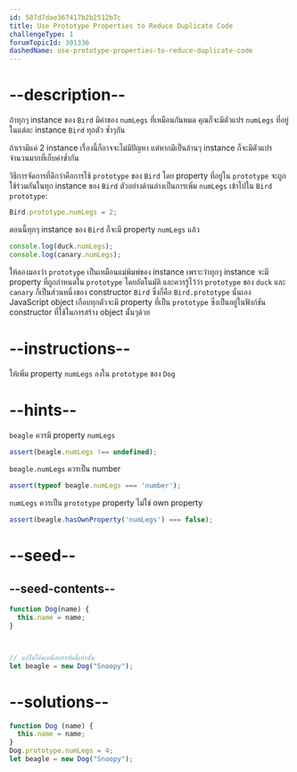 ```yaml
---
id: 587d7dae367417b2b2512b7c
title: Use Prototype Properties to Reduce Duplicate Code
challengeType: 1
forumTopicId: 301336
dashedName: use-prototype-properties-to-reduce-duplicate-code
---
```


# --description--

ถ้าทุกๆ instance ของ `Bird` มีค่าของ `numLegs` ที่เหมือนกันหมด คุณก็จะมีตัวแปร `numLegs` ที่อยู่ในแต่ละ instance `Bird` ทุกตัว ซ้ำๆกัน

ถ้าเรามีแค่ 2 instance เรื่องนี้ก็อาจจะไม่มีปัญหา แต่หากมีเป็นล้านๆ instance ก็จะมีตัวแปรจำนวนมากที่เก็บค่าซ้ำกัน

วิธีการจัดการที่ดีกว่าคือการใช้ `prototype` ของ `Bird` โดย property ที่อยู่ใน `prototype` จะถูกใช้ร่วมกันในทุก instance ของ `Bird` 
ตัวอย่างด้านล่างเป็นการเพิ่ม `numLegs` เข้าไปใน `Bird prototype`:

```js
Bird.prototype.numLegs = 2;
```

ตอนนี้ทุกๆ instance ของ `Bird` ก็จะมี property `numLegs` แล้ว

```js
console.log(duck.numLegs);
console.log(canary.numLegs);
```

ให้ลองมองว่า `prototype` เป็นเหมือนแม่พิมพ์ของ instance เพราะว่าทุกๆ instance จะมี property ที่ถูกกำหนดใน `prototype` โดยอัตโนมัติ 
และควรรู้ไว้ว่า `prototype` ของ `duck` และ `canary` ก็เป็นส่วนหนึ่งของ constructor `Bird` ซึ่งก็คือ `Bird.prototype` นั่นเอง 
JavaScript object เกือบทุกตัวจะมี property ที่เป็น `prototype` ซึ่งเป็นอยู่ในฟังก์ชัน constructor ที่ใช้ในการสร้าง object นั้นๆด้วย

# --instructions--

ให้เพิ่ม property `numLegs` ลงใน `prototype` ของ `Dog`

# --hints--

`beagle` ควรมี property `numLegs`

```js
assert(beagle.numLegs !== undefined);
```

`beagle.numLegs` ควรเป็น number

```js
assert(typeof beagle.numLegs === 'number');
```

`numLegs` ควรเป็น `prototype` property ไม่ใช่ own property

```js
assert(beagle.hasOwnProperty('numLegs') === false);
```

# --seed--

## --seed-contents--

```js
function Dog(name) {
  this.name = name;
}



// แก้ไขโค้ดเหนือบรรทัดนี้เท่านั้น
let beagle = new Dog("Snoopy");
```

# --solutions--

```js
function Dog (name) {
  this.name = name;
}
Dog.prototype.numLegs = 4;
let beagle = new Dog("Snoopy");
```
